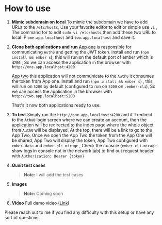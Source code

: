# How to use
1. **Mimic subdomain on local**
            To mimic the subdomain we have to add URLs to the `/etc/hosts`, Use your favorite editor to edit or simple use `vi` , The command for to edit `sudo vi /etc/hosts` then add these two URL to local IP `one.app.localhost` and `two.app.localhost` and save it. 

2. **Clone both applications and run**
            [App one](https://github.com/rathishvbr/app-one) is responsible for communicating `Auth0` and getting the JWT token. Install and run (`npm install && ember s`), this will run on the default port of ember which is `4200` , So we can access the application in the browser with `http://one.app.localhost:4200` 
            
    [App two](https://github.com/rathishvbr/app-two) this application will not communicate to the `Auth0` it consumes the token from App one.  Install and run (`npm install && ember s`)  , this will run on `5200` by default (configured to run on `5200` on `.ember-cli`), So we can access the application in the browser with `http://two.app.localhost:5200` 

    That's it now both applications ready to use.

3. **To test**
            Simply run the `http://one.app.localhost:4200` and it'll redirect to the `Athu0` login screen where we can create an account, then the application will be redirected to the index page where the whole object from `Auth0` will be displayed, At the top, there will be a link to go to the App Two, Once we open the App Two the token from the App One will be shared, App Two will display the token, App Two configured with `ember-data` and `ember-cli-mirage` , Check the console (`ember-cli-mirage` show logs in console not in the network tab) to find out request header with `Authorization: Bearer {token}` 

4. **Qunit test cases**
    > **Note:** I will add the test cases

5. **Images**
    > **Note:** Coming soon

6. **Video**
    Full demo video ([Link](https://drive.google.com/file/d/1c9B88l7zdDwZKNz62mITRmNto895T_HM/view?usp=sharing))

Please reach out to me if you find any difficulty with this setup or have any sort of questions.